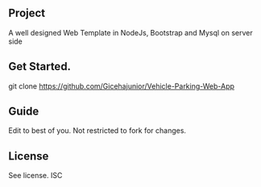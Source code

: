 ## Project
A well designed Web Template in NodeJs, Bootstrap and Mysql on server side

## Get Started.
git clone https://github.com/Gicehajunior/Vehicle-Parking-Web-App

## Guide
Edit to best of you.
Not restricted to fork for changes.

## License
See license. ISC
